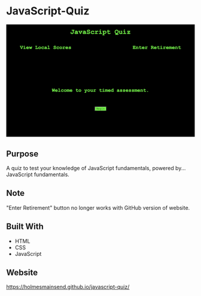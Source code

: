 # JavaScript-Quiz
![Screenshot of Website](assets/images/javascriptquiz-capture.png)

## Purpose
A quiz to test your knowledge of JavaScript fundamentals, powered by... JavaScript fundamentals.

## Note
"Enter Retirement" button no longer works with GitHub version of website.

## Built With
* HTML
* CSS
* JavaScript

## Website
https://holmesmainsend.github.io/javascript-quiz/